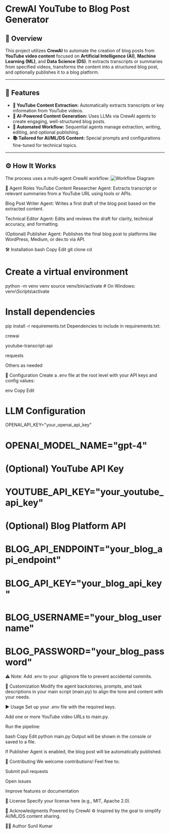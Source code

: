 # CrewAI YouTube to Blog Post Generator

## 🧠 Overview

This project utilizes **CrewAI** to automate the creation of blog posts from **YouTube video content** focused on **Artificial Intelligence (AI)**, **Machine Learning (ML)**, and **Data Science (DS)**. It extracts transcripts or summaries from specified videos, transforms the content into a structured blog post, and optionally publishes it to a blog platform.

---

## 🚀 Features

- **🎥 YouTube Content Extraction:** Automatically extracts transcripts or key information from YouTube videos.
- **📝 AI-Powered Content Generation:** Uses LLMs via CrewAI agents to create engaging, well-structured blog posts.
- **🤖 Automated Workflow:** Sequential agents manage extraction, writing, editing, and optional publishing.
- **📚 Tailored for AI/ML/DS Content:** Special prompts and configurations fine-tuned for technical topics.

---

## ⚙️ How It Works

The process uses a multi-agent CrewAI workflow:
![Workflow Diagram](assets/crwyt.png)

👥 Agent Roles
YouTube Content Researcher Agent:
Extracts transcript or relevant summaries from a YouTube URL using tools or APIs.

Blog Post Writer Agent:
Writes a first draft of the blog post based on the extracted content.

Technical Editor Agent:
Edits and reviews the draft for clarity, technical accuracy, and formatting.

(Optional) Publisher Agent:
Publishes the final blog post to platforms like WordPress, Medium, or dev.to via API.

🛠️ Installation
bash
Copy
Edit
git clone <your-repository-url>
cd <your-repository-name>

# Create a virtual environment
python -m venv venv
source venv/bin/activate  # On Windows: venv\Scripts\activate

# Install dependencies
pip install -r requirements.txt
Dependencies to include in requirements.txt:

crewai

youtube-transcript-api

requests

Others as needed

🔐 Configuration
Create a .env file at the root level with your API keys and config values:

env
Copy
Edit
# LLM Configuration
OPENAI_API_KEY="your_openai_api_key"
# OPENAI_MODEL_NAME="gpt-4"

# (Optional) YouTube API Key
# YOUTUBE_API_KEY="your_youtube_api_key"

# (Optional) Blog Platform API
# BLOG_API_ENDPOINT="your_blog_api_endpoint"
# BLOG_API_KEY="your_blog_api_key"
# BLOG_USERNAME="your_blog_username"
# BLOG_PASSWORD="your_blog_password"
⚠️ Note: Add .env to your .gitignore file to prevent accidental commits.

🧩 Customization
Modify the agent backstories, prompts, and task descriptions in your main script (main.py) to align the tone and content with your needs.

▶️ Usage
Set up your .env file with the required keys.

Add one or more YouTube video URLs to main.py.

Run the pipeline:

bash
Copy
Edit
python main.py
Output will be shown in the console or saved to a file.

If Publisher Agent is enabled, the blog post will be automatically published.

🤝 Contributing
We welcome contributions!
Feel free to:

Submit pull requests

Open issues

Improve features or documentation

📜 License
Specify your license here (e.g., MIT, Apache 2.0).

🙌 Acknowledgments
Powered by CrewAI ⚙️
Inspired by the goal to simplify AI/ML/DS content sharing.

🧑‍💻 Author
Sunil Kumar